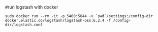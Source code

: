 #run logstash with docker
```
sudo docker run --rm -it -p 5400:5044 -v `pwd`/settings:/config-dir docker.elastic.co/logstash/logstash-oss:6.2.4 -f /config-dir/logstash.conf
```
